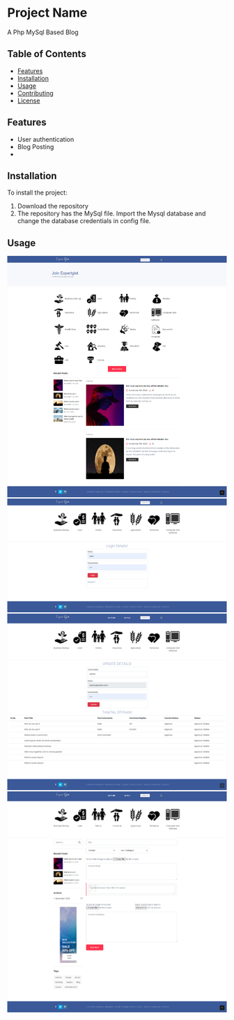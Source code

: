 # Project Name

A Php MySql Based Blog

## Table of Contents

- [Features](#features)
- [Installation](#installation)
- [Usage](#usage)
- [Contributing](#contributing)
- [License](#license)

## Features

  - User authentication
  - Blog Posting
  - 
## Installation

To install the project:

1. Download the repository
2. The repository has the MySql file. Import the Mysql database and change the database credentials in config file.

## Usage

![Project ](BlogPage.png)
![Project ](LoginPage.png)
![Project ](OnePageDashboard.png)
![Project ](NewPost.png)



